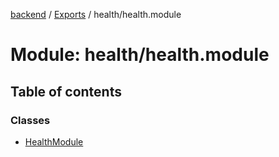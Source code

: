 [backend](../README.md) / [Exports](../modules.md) / health/health.module

# Module: health/health.module

## Table of contents

### Classes

- [HealthModule](../classes/health_health_module.HealthModule.md)
